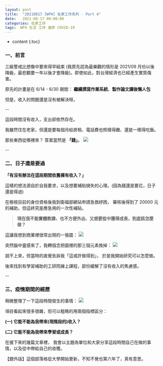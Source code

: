 ```yaml
---
layout: post
title:  "20210817 [WFH] 在家工作系列 - Part 4"
date:   2021-08-17 00:00:00
categories: 在家工作
tags:  WFH 生活 工作 進修 COVID-19
---
```



* content
{:toc}


### 一、前言

三級警戒比想像中要來得早結束 (我原先認為最樂觀的情形是 2021/09 月份以後降級，最悲觀要一年以後才會降級)。即使如此，對台灣經濟也已經產生實質傷害。

原先的計畫是在 6/14 - 6/30 期間：
**繼續撰寫作業系統**、**製作論文讀後懶人包**

但是，收入的問題還是沒有被解決呀。


--


這段時間沒有收入，支出卻依然存在。

我雖然住在老家，但還是要每個月給房租、電話費也照樣得繳、還是一樣得吃飯。

那些東西從哪裡來？ 答案當然是 **「錢」**。
![](https://i.imgur.com/hmZ0VXF.png)


--


### 二、日子還是要過

**「有沒有辦法在這段期間依舊擁有收入？」**

這樣的想法源自於自我要求，以及想要補貼損失的心理。(因為錢還是要花，日子還是得過)

在檢視目前的身份資格後我到衛福部網站申請急救紓困，
審核後得到了 20000 元的補助，但這終究是應急用的一次性補貼。

> **現在我不能實體教課、也不方便外出、又想要從中獲得成長，到底該怎麼做？**

這讓我想到商業裡很常出現的一張圖：
![](https://i.imgur.com/jNC3Tje.jpg)

突然腦中靈感來了，我轉個念把圖裡的那三個元素換掉：
![](https://i.imgur.com/mvVQ7wp.jpg)

說不上來，但當時的直覺告訴我「這或許做得到」，
於是我開始研究可以怎麼做。

後來找到有學習補助的工研院線上課程，部份緩解了沒有收入的焦慮感。


--


### 三、疫情期間的經歷

稍微整理了一下這段時間發生的事情：
![](https://i.imgur.com/gbPE8vM.png)


項目看起來很多很雜，但可以粗略的用兩個指標區分：

**(一) 它能不能為我帶來(現階段的)收入？**

**(二) 它能不能為我帶來學習或成長？**

在接下來的幾篇文章裡，
我會以主題為單位和大家分享這段時間自己在做的事情，以及從中帶給自己的收穫。

【題外話】這個部落格從大學開始更新，不知不覺也第六年了，真有意思。









